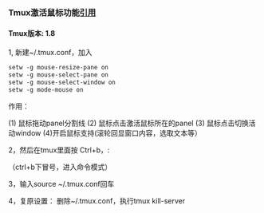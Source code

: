 ### Tmux激活鼠标功能[引用](https://www.cnblogs.com/ruichenduo/articles/9447765.html)

#### Tmux版本: 1.8

1, 新建~/.tmux.conf，加入
``` txt
setw -g mouse-resize-pane on
setw -g mouse-select-pane on
setw -g mouse-select-window on
setw -g mode-mouse on
```

作用：

(1) 鼠标拖动panel分割线 
(2) 鼠标点击激活鼠标所在的panel
(3) 鼠标点击切换活动window
(4)开启鼠标支持(滚轮回显窗口内容，选取文本等）

2，然后在tmux里面按  Ctrl+b，:

（ctrl+b下冒号，进入命令模式）

3，输入source ~/.tmux.conf回车

4，复原设置： 删除~/.tmux.conf，执行tmux kill-server
